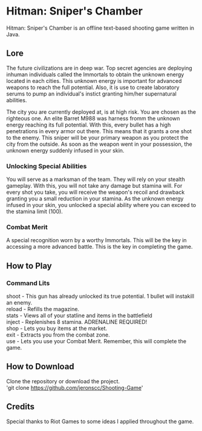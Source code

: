 # Hitman: Sniper's Chamber

Hitman: Sniper's Chamber is an offline text-based shooting game written in Java.

## Lore

The future civilizations are in deep war. Top secret agencies are deploying inhuman individuals
called the Immortals to obtain the unknown energy located in each cities. This unknown energy is
important for advanced weapons to reach the full potential. Also, it is use to create laboratory
serums to pump an individual's instict granting him/her supernatural abilities.

The city you are currently deployed at, is at high risk. You are chosen as the righteous one. An
elite Barret M988 was harness fromm the unknown energy reaching its full potential. With this, 
every bullet has a high penetrations in every armor out there. This means that it grants a one
shot to the enemy. This sniper will be your primary weapon as you protect the city from the outside.
As soon as the weapon went in your possession, the unknown energy suddenly infused in your skin. 

### Unlocking Special Abilities

You will serve as a marksman of the team. They will rely on your stealth gameplay. With this, you
will not take any damage but stamina will. For every shot you take, you will receive the weapon's 
recoil and drawback granting you a small reduction in your stamina. As the unknown energy infused
in your skin, you unlocked a special ability where you can exceed to the stamina limit (100). 

### Combat Merit

A special recognition worn by a worthy Immortals. This will be the key in accessing a more advanced
battle. This is the key in completing the game.

## How to Play

### Command Lits

shoot - This gun has already unlocked its true potential. 1 bullet will instakill an enemy. <br />
reload - Refills the magazine. <br />
stats - Views all of your statline and items in the battlefield <br />
inject - Replenishes 8 stamina. ADRENALINE REQUIRED! <br />
shop - Lets you buy items at the market. <br />
exit - Extracts you from the combat zone. <br /> 
use - Lets you use your Combat Merit. Remember, this will complete the game. <br />

## How to Download

Clone the repository or download the project. <br />
'git clone https://github.com/jeronscc/Shooting-Game'

## Credits

Special thanks to Riot Games to some ideas I applied throughout the game.

